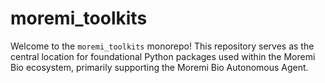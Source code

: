 # moremi_toolkits
Welcome to the `moremi_toolkits` monorepo! This repository serves as the central location for foundational Python packages used within the Moremi Bio ecosystem, primarily supporting the Moremi Bio Autonomous Agent.
